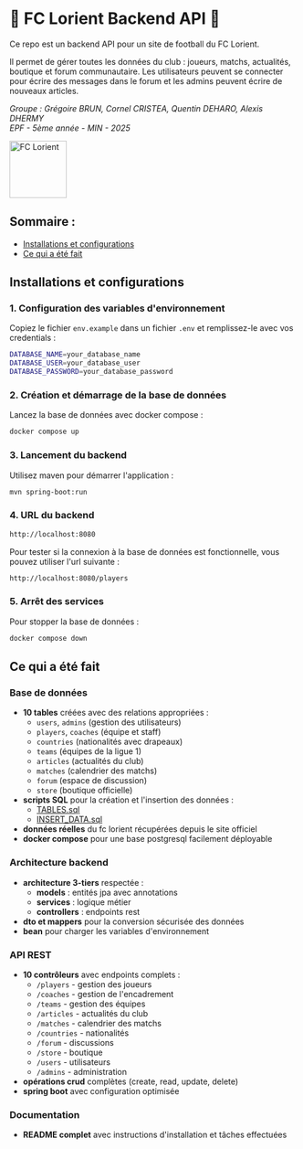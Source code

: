 # 🧡​ FC Lorient Backend API 🧡​

Ce repo est un backend API pour un site de football du FC Lorient.

Il permet de gérer toutes les données du club : joueurs, matchs, actualités, boutique et forum communautaire. Les utilisateurs peuvent se connecter pour écrire des messages dans le forum et les admins peuvent écrire de nouveaux articles.

*Groupe : Grégoire BRUN, Cornel CRISTEA, Quentin DEHARO, Alexis DHERMY*
<br>*EPF - 5ème année - MIN - 2025*

<img src="https://www.fclorient.bzh/voy_content/uploads/2023/03/logo.svg" width="100" alt="FC Lorient">

## Sommaire :
- [Installations et configurations](#installations-et-configurations)
- [Ce qui a été fait](#ce-qui-a-été-fait)

## Installations et configurations

### 1. Configuration des variables d'environnement
Copiez le fichier `env.example` dans un fichier `.env` et remplissez-le avec vos credentials :
```bash
DATABASE_NAME=your_database_name
DATABASE_USER=your_database_user
DATABASE_PASSWORD=your_database_password
```

### 2. Création et démarrage de la base de données
Lancez la base de données avec docker compose :
```bash
docker compose up
```

### 3. Lancement du backend
Utilisez maven pour démarrer l'application :
```bash
mvn spring-boot:run
```

### 4. URL du backend
```bash
http://localhost:8080
```
Pour tester si la connexion à la base de données est fonctionnelle, vous pouvez utiliser l'url suivante :
```bash
http://localhost:8080/players
```

### 5. Arrêt des services
Pour stopper la base de données :
```bash
docker compose down
```

## Ce qui a été fait

### Base de données
- **10 tables** créées avec des relations appropriées :
  - `users`, `admins` (gestion des utilisateurs)
  - `players`, `coaches` (équipe et staff)
  - `countries` (nationalités avec drapeaux)
  - `teams` (équipes de la ligue 1)
  - `articles` (actualités du club)
  - `matches` (calendrier des matchs)
  - `forum` (espace de discussion)
  - `store` (boutique officielle)
- **scripts SQL** pour la création et l'insertion des données :
  - [TABLES.sql](initdb/1_TABLES.sql)
  - [INSERT_DATA.sql](initdb/2_INSERT_DATA.sql)
- **données réelles** du fc lorient récupérées depuis le site officiel
- **docker compose** pour une base postgresql facilement déployable

### Architecture backend
- **architecture 3-tiers** respectée :
  - **models** : entités jpa avec annotations
  - **services** : logique métier
  - **controllers** : endpoints rest
- **dto et mappers** pour la conversion sécurisée des données
- **bean** pour charger les variables d'environnement

### API REST
- **10 contrôleurs** avec endpoints complets :
  - `/players` - gestion des joueurs
  - `/coaches` - gestion de l'encadrement
  - `/teams` - gestion des équipes
  - `/articles` - actualités du club
  - `/matches` - calendrier des matchs
  - `/countries` - nationalités
  - `/forum` - discussions
  - `/store` - boutique
  - `/users` - utilisateurs
  - `/admins` - administration
- **opérations crud** complètes (create, read, update, delete)
- **spring boot** avec configuration optimisée

### Documentation
- **README complet** avec instructions d'installation et tâches effectuées